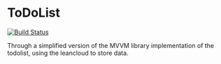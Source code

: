 # ToDoList

[![Build Status](https://travis-ci.org/iwfan/ToDoList.svg?branch=master)](https://travis-ci.org/iwfan/ToDoList)

Through a simplified version of the MVVM library implementation of the todolist, using the leancloud to store data.
